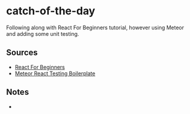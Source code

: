 # catch-of-the-day

Following along with React For Beginners tutorial, however using Meteor and adding some unit testing.

## Sources
* [React For Beginners](https://reactforbeginners.com/)
* [Meteor React Testing Boilerplate](https://github.com/sjm-practice/meteor-react-testing-bp)

## Notes
* 
